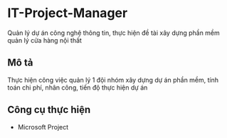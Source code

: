 # IT-Project-Manager
Quản lý dự án công nghệ thông tin, thực hiện đề tài xây dựng phần mềm quản lý cửa hàng nội thất
## Mô tả
Thực hiện công việc quản lý 1 đội nhóm xây dựng dự án phần mềm, tính toán chi phí, nhân công, tiến độ thực hiện dự án
## Công cụ thực hiện
- Microsoft Project 
